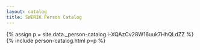 ```yaml
---
layout: catalog
title: SWERIK Person Catalog
---
```

{% assign p = site.data._person-catalog.i-XQAzCv28W16uuk7HhQLdZZ %}
{% include person-catalog.html p=p %}

